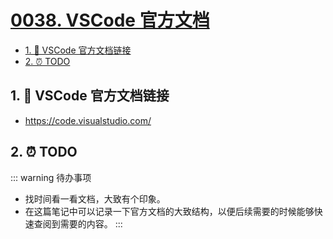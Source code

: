# [0038. VSCode 官方文档](https://github.com/Tdahuyou/TNotes.notes/tree/main/notes/0038.%20VSCode%20%E5%AE%98%E6%96%B9%E6%96%87%E6%A1%A3)

<!-- region:toc -->

- [1. 🔗 VSCode 官方文档链接](#1--vscode-官方文档链接)
- [2. ⏰ TODO](#2--todo)

<!-- endregion:toc -->

## 1. 🔗 VSCode 官方文档链接

- https://code.visualstudio.com/

## 2. ⏰ TODO

::: warning 待办事项
- 找时间看一看文档，大致有个印象。
- 在这篇笔记中可以记录一下官方文档的大致结构，以便后续需要的时候能够快速查阅到需要的内容。
:::
